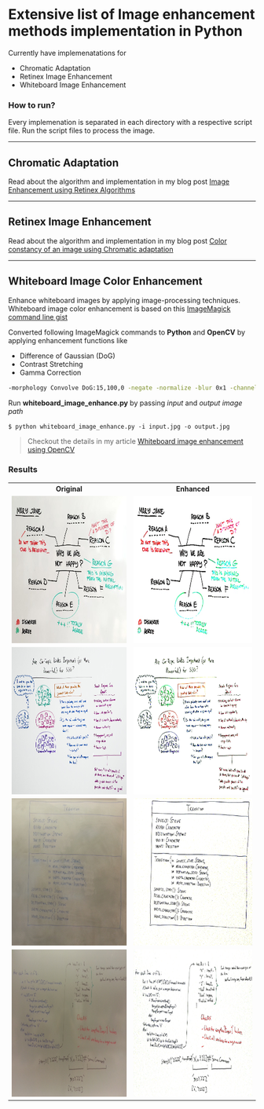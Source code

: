 # Extensive list of Image enhancement methods implementation in Python

Currently have implemenatations for
- Chromatic Adaptation
- Retinex Image Enhancement
- Whiteboard Image Enhancement

### How to run?
Every implemenation is separated in each directory with a respective script file. Run the script files to process the image.

---

## Chromatic Adaptation

Read about the algorithm and implementation in my blog post [Image Enhancement using Retinex Algorithms](https://santhalakshminarayana.github.io/blog/retinex-image-enhancement)

---

## Retinex Image Enhancement

Read about the algorithm and implementation in my blog post [Color constancy of an image using Chromatic adaptation](https://santhalakshminarayana.github.io/blog/chromatic-adaptation)

---

## Whiteboard Image Color Enhancement

Enhance whiteboard images by applying image-processing techniques. Whiteboard image color enhancement is based on this [ImageMagick command line gist](https://gist.github.com/lelandbatey/8677901)

Converted following ImageMagick commands to **Python** and **OpenCV** by applying enhancement functions like
- Difference of Gaussian (DoG)
- Contrast Stretching
- Gamma Correction

```bash
-morphology Convolve DoG:15,100,0 -negate -normalize -blur 0x1 -channel RBG -level 60%,91%,0.1
```
Run **whiteboard_image_enhance.py** by passing _input_ and _output image path_

```shell
$ python whiteboard_image_enhance.py -i input.jpg -o output.jpg
```

> Checkout the details in my article [Whiteboard image enhancement using OpenCV](https://santhalakshminarayana.github.io/blog/whiteboard-image-enhancement-opencv-python)

### Results

<table border='0'>
  <tr>
    <th>Original</th>
    <th>Enhanced</th>
  </tr>
  <tr>
    <td><img src='whiteboard-image-enhance/images/11.jpg' 
        width='500px' height='300px' /></td>
    <td><img src='whiteboard-image-enhance/result/11_o.jpg' 
         width='500px' height='300px' /></td>
  </tr>
  <tr>
    <td><img src='whiteboard-image-enhance/images/22.jpg'
             width='500px' height='300px' /></td>
    <td><img src='whiteboard-image-enhance/result/22_o.jpg' 
         width='500px' height='300px' /></td>
  </tr>
  <tr>
    <td><img src='whiteboard-image-enhance/images/1.jpeg' 
             width='500px' height='300px'/></td>
    <td><img src='whiteboard-image-enhance/result/1_o.jpg'
             width='500px' height='300px'/></td>
  </tr>
  <tr>
    <td><img src='whiteboard-image-enhance/images/2.jpeg'
             width='500px' height='300px' /></td>
    <td><img src='whiteboard-image-enhance/result/2_o.jpg'
             width='500px' height='300px' /></td>
  </tr>
</table>
